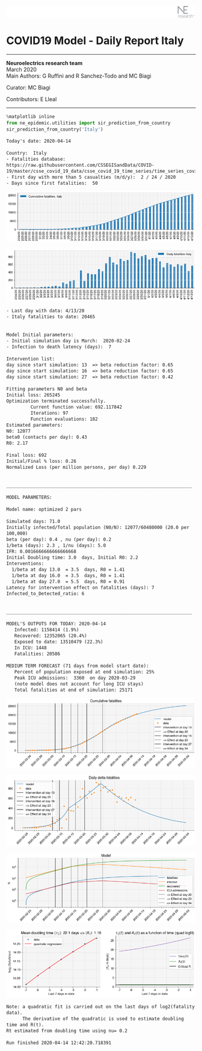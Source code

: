 ![](./images/logo.png)
# COVID19 Model - Daily Report Italy

---

**Neuroelectrics research team**  
March 2020  
Main Authors: G Ruffini and R Sanchez-Todo and MC Biagi

Curator: MC Biagi

Contributors: E Lleal

---


```python
%matplotlib inline
from ne_epidemic.utilities import sir_prediction_from_country
sir_prediction_from_country('Italy')
```

    Today's date: 2020-04-14 
    
    Country:  Italy
    - Fatalities database:  https://raw.githubusercontent.com/CSSEGISandData/COVID-19/master/csse_covid_19_data/csse_covid_19_time_series/time_series_covid19_deaths_global.csv
    - First day with more than 5 casualties (m/d/y):  2 / 24 / 2020
    - Days since first fatalities:  50



![png](02%20-%20Daily_Report_Italy_files/02%20-%20Daily_Report_Italy_1_1.png)



![png](02%20-%20Daily_Report_Italy_files/02%20-%20Daily_Report_Italy_1_2.png)


    - Last day with data: 4/13/20
    - Italy fatalities to date: 20465
     
    
    Model Initial parameters:
    - Initial simulation day is March:  2020-02-24
    - Infection to death latency (days):  7
    
    Intervention list:
    day since start simulation: 13  => beta reduction factor: 0.65
    day since start simulation: 16  => beta reduction factor: 0.65
    day since start simulation: 27  => beta reduction factor: 0.42
    
    Fitting parameters N0 and beta
    Initial loss: 265245
    Optimization terminated successfully.
             Current function value: 692.117842
             Iterations: 97
             Function evaluations: 182
    Estimated parameters:
    N0: 12077
    beta0 (contacts per day): 0.43
    R0: 2.17
    
    Final loss: 692
    Initial/Final % loss: 0.26
    Normalized Loss (per million persons, per day) 0.229 
    
    
    _____________________________________________________________________
     
    MODEL PARAMETERS:
    
    Model name: optimized 2 pars
    
    Simulated days: 71.0
    Initially infected/Total population (N0/N): 12077/60480000 (20.0 per 100,000)
    beta (per day): 0.4 , nu (per day): 0.2
    1/beta (days): 2.3 , 1/nu (days): 5.0
    IFR: 0.0016666666666666668
    Initial Doubling time: 3.0  days, Initial R0: 2.2
    Interventions:
      1/beta at day 13.0  = 3.5  days, R0 = 1.41
      1/beta at day 16.0  = 3.5  days, R0 = 1.41
      1/beta at day 27.0  = 5.5  days, R0 = 0.91
    Latency for intervention effect on fatalities (days): 7
    Infected_to_Detected_ratio: 6
    
    
    _____________________________________________________________________
    
    MODEL'S OUTPUTS FOR TODAY: 2020-04-14
       Infected: 1158414 (1.9%)
       Recovered: 12352065 (20.4%)
       Exposed to date: 13510479 (22.3%)
       In ICU: 1448
       Fatalities: 20586
     
    MEDIUM TERM FORECAST (71 days from model start date): 
       Percent of population exposed at end simulation: 25%
       Peak ICU admissions:  3360  on day 2020-03-29
       (note model does not account for long ICU stays)
       Total fatalities at end of simulation: 25171



![png](02%20-%20Daily_Report_Italy_files/02%20-%20Daily_Report_Italy_1_4.png)



![png](02%20-%20Daily_Report_Italy_files/02%20-%20Daily_Report_Italy_1_5.png)



![png](02%20-%20Daily_Report_Italy_files/02%20-%20Daily_Report_Italy_1_6.png)


     



![png](02%20-%20Daily_Report_Italy_files/02%20-%20Daily_Report_Italy_1_8.png)


    Note: a quadratic fit is carried out on the last days of log2(fatality data).
          The derivative of the quadratic is used to estimate doubling time and R(t).
    Rt estimated from doubling time using nu= 0.2
    
    Run finished 2020-04-14 12:42:20.718391



```python

```
